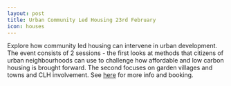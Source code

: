 ```yaml
---
layout: post
title: Urban Community Led Housing 23rd February
icon: houses
---
```

Explore how community led housing can intervene in urban development.  The event consists of 2 sessions - the first looks at methods that citizens of urban neighbourhoods can use to challenge how affordable and low carbon housing is brought forward.  The second focuses on garden villages and towns and CLH involvement.  See [here](https://www.eventbrite.co.uk/e/urban-community-led-housing-in-kent-tickets-137806164949) for more info and booking.